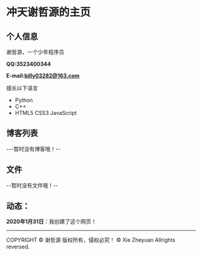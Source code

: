 # 冲天谢哲源的主页

## 个人信息

谢哲源，一个少年程序员

**QQ:3523400344**

**E-mail:billy03282@163.com**

擅长以下语言

- Python
- C++
- HTML5 CSS3 JavaScript

## 博客列表

---暂时没有博客哦！--

## 文件

--暂时没有文件哦！--

## 动态：
**2020年1月31日**：我创建了这个网页！

<hr />
COPYRIGHT &copy; 谢哲源 版权所有，侵权必究！
&copy; Xie Zheyuan Allrights reversed.

